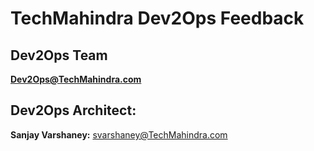 # TechMahindra Dev2Ops Feedback

## Dev2Ops Team 
**[Dev2Ops@TechMahindra.com](Dev2Ops@TechMahindra.com)**

## Dev2Ops Architect: 
**Sanjay Varshaney:** [svarshaney@TechMahindra.com](svarshaney@TechMahindra.com)
